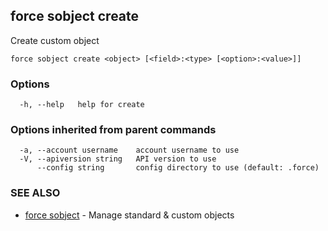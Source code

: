 ## force sobject create

Create custom object

```
force sobject create <object> [<field>:<type> [<option>:<value>]]
```

### Options

```
  -h, --help   help for create
```

### Options inherited from parent commands

```
  -a, --account username    account username to use
  -V, --apiversion string   API version to use
      --config string       config directory to use (default: .force)
```

### SEE ALSO

* [force sobject](force_sobject.md)	 - Manage standard & custom objects

